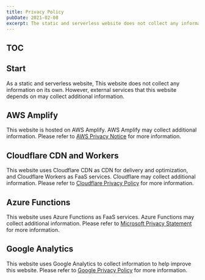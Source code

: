 ```yaml
---
title: Privacy Policy
pubDate: 2021-02-08
excerpt: The static and serverless website does not collect any information on its own. For third-party services used by the website, please come to view details.
---
```


<!-- Copyright (c) 2020-2022 myl7 -->
<!-- SPDX-License-Identifier: CC-BY-SA-4.0 -->

## TOC

## Start

As a static and serverless website, This website does not collect any information on its own.
However, external services that this website depends on may collect additional information.

## AWS Amplify

This website is hosted on AWS Amplify.
AWS Amplify may collect additional information.
Please refer to [AWS Privacy Notice](https://aws.amazon.com/privacy/) for more information.

## Cloudflare CDN and Workers

This website uses Cloudflare CDN as CDN for delivery and optimization, and Cloudflare Workers as FaaS services.
Cloudflare may collect additional information.
Please refer to [Cloudflare Privacy Policy](https://www.cloudflare.com/privacypolicy/) for more information.

## Azure Functions

This website uses Azure Functions as FaaS services.
Azure Functions may collect additional information.
Please refer to [Microsoft Privacy Statement](https://privacy.microsoft.com/en-us/privacystatement) for more information.

## Google Analytics

This website uses Google Analytics to collect information to help improve this website.
Please refer to [Google Privacy Policy](https://policies.google.com/privacy) for more information.
